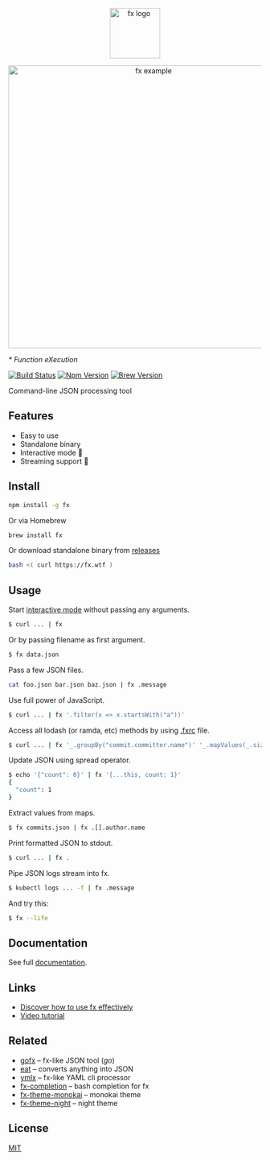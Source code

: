 <p align="center"><a href="http://fx.wtf"><img src="https://medv.io/assets/fx-logo.png" height="100" alt="fx logo"></a></p>
<p align="center"><img src="https://medv.io/assets/fx.gif" width="562" alt="fx example"></p>

_* Function eXecution_

[![Build Status](https://travis-ci.org/antonmedv/fx.svg?branch=master)](https://travis-ci.org/antonmedv/fx)
[![Npm Version](https://img.shields.io/npm/v/fx.svg)](https://www.npmjs.com/package/fx)
[![Brew Version](https://img.shields.io/homebrew/v/fx.svg)](https://formulae.brew.sh/formula/fx)

Command-line JSON processing tool

## Features

* Easy to use
* Standalone binary
* Interactive mode 🎉
* Streaming support 🌊

## Install

```bash
npm install -g fx
```
Or via Homebrew
```bash
brew install fx
```
Or download standalone binary from [releases](https://github.com/antonmedv/fx/releases)
```bash
bash <( curl https://fx.wtf )
```

## Usage

Start [interactive mode](https://github.com/antonmedv/fx/blob/master/DOCS.md#interactive-mode) without passing any arguments.
```bash
$ curl ... | fx
```

Or by passing filename as first argument.
```bash
$ fx data.json
```

Pass a few JSON files.
```bash
cat foo.json bar.json baz.json | fx .message
```

Use full power of JavaScript.
```bash
$ curl ... | fx '.filter(x => x.startsWith("a"))'
```

Access all lodash (or ramda, etc) methods by using [.fxrc](https://github.com/antonmedv/fx/blob/master/DOCS.md#using-fxrc) file.
```bash
$ curl ... | fx '_.groupBy("commit.committer.name")' '_.mapValues(_.size)'
```

Update JSON using spread operator.
```bash
$ echo '{"count": 0}' | fx '{...this, count: 1}'
{
  "count": 1
}
```

Extract values from maps.
```bash
$ fx commits.json | fx .[].author.name
```

Print formatted JSON to stdout.
```bash
$ curl ... | fx .
```

Pipe JSON logs stream into fx.
```bash
$ kubectl logs ... -f | fx .message
```

And try this:
```bash
$ fx --life
```

## Documentation

See full [documentation](https://github.com/antonmedv/fx/blob/master/DOCS.md).

## Links

* [Discover how to use fx effectively](http://bit.ly/discover-how-to-use-fx-effectively)
* [Video tutorial](http://bit.ly/youtube-fx-tutuorial)

## Related

* [gofx](https://github.com/antonmedv/gofx) – fx-like JSON tool (*go*)
* [eat](https://github.com/antonmedv/eat) – converts anything into JSON
* [ymlx](https://github.com/matthewadams/ymlx) – fx-like YAML cli processor
* [fx-completion](https://github.com/antonmedv/fx-completion) – bash completion for fx
* [fx-theme-monokai](https://github.com/antonmedv/fx-theme-monokai) – monokai theme
* [fx-theme-night](https://github.com/antonmedv/fx-theme-night) – night theme


## License

[MIT](https://github.com/antonmedv/fx/blob/master/LICENSE)
